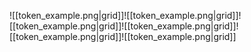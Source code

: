 ![[token_example.png|grid]]![[token_example.png|grid]]![[token_example.png|grid]]![[token_example.png|grid]]![[token_example.png|grid]]![[token_example.png|grid]]

